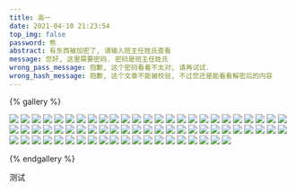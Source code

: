 ```yaml
---
title: 高一
date: 2021-04-10 21:23:54
top_img: false
password: 熊
abstract: 有东西被加密了, 请输入班主任姓氏查看
message: 您好, 这里需要密码. 密码是班主任姓氏 
wrong_pass_message: 抱歉, 这个密码看着不太对, 请再试试. 
wrong_hash_message: 抱歉, 这个文章不能被校验, 不过您还是能看看解密后的内容
---
```


{% gallery %}

![](https://tuchuang-1258604854.cos.ap-chengdu.myqcloud.com/Memories/1.10/IMG_20190909_175425.jpg)
![](https://tuchuang-1258604854.cos.ap-chengdu.myqcloud.com/Memories/1.10/IMG_20190909_175434.jpg)
![](https://tuchuang-1258604854.cos.ap-chengdu.myqcloud.com/Memories/1.10/IMG_20190909_175443.jpg)
![](https://tuchuang-1258604854.cos.ap-chengdu.myqcloud.com/Memories/1.10/IMG_20190909_175947.jpg)
![](https://tuchuang-1258604854.cos.ap-chengdu.myqcloud.com/Memories/1.10/IMG_20190909_175957.jpg)
![](https://tuchuang-1258604854.cos.ap-chengdu.myqcloud.com/Memories/1.10/IMG_20190927_171954.jpg)
![](https://tuchuang-1258604854.cos.ap-chengdu.myqcloud.com/Memories/1.10/IMG_20190927_172825.jpg)
![](https://tuchuang-1258604854.cos.ap-chengdu.myqcloud.com/Memories/1.10/IMG_20190927_172924.jpg)
![](https://tuchuang-1258604854.cos.ap-chengdu.myqcloud.com/Memories/1.10/IMG_20190927_173019.jpg)
![](https://tuchuang-1258604854.cos.ap-chengdu.myqcloud.com/Memories/1.10/IMG_20190927_173143.jpg)
![](https://tuchuang-1258604854.cos.ap-chengdu.myqcloud.com/Memories/1.10/IMG_20190927_173507.jpg)
![](https://tuchuang-1258604854.cos.ap-chengdu.myqcloud.com/Memories/1.10/IMG_20190927_174152.jpg)
![](https://tuchuang-1258604854.cos.ap-chengdu.myqcloud.com/Memories/1.10/IMG_20190930_072036.jpg)
![](https://tuchuang-1258604854.cos.ap-chengdu.myqcloud.com/Memories/1.10/IMG_20190930_072054.jpg)
![](https://tuchuang-1258604854.cos.ap-chengdu.myqcloud.com/Memories/1.10/IMG_20190930_072119.jpg)
![](https://tuchuang-1258604854.cos.ap-chengdu.myqcloud.com/Memories/1.10/IMG_20190930_072157.jpg)
![](https://tuchuang-1258604854.cos.ap-chengdu.myqcloud.com/Memories/1.10/IMG_20190930_072215.jpg)
![](https://tuchuang-1258604854.cos.ap-chengdu.myqcloud.com/Memories/1.10/IMG_20191021_153945.jpg)
![](https://tuchuang-1258604854.cos.ap-chengdu.myqcloud.com/Memories/1.10/IMG_20191021_154002.jpg)
![](https://tuchuang-1258604854.cos.ap-chengdu.myqcloud.com/Memories/1.10/IMG_20191021_154029.jpg)
![](https://tuchuang-1258604854.cos.ap-chengdu.myqcloud.com/Memories/1.10/IMG_20191021_154054.jpg)
![](https://tuchuang-1258604854.cos.ap-chengdu.myqcloud.com/Memories/1.10/IMG_20191021_154153.jpg)
![](https://tuchuang-1258604854.cos.ap-chengdu.myqcloud.com/Memories/1.10/IMG_20191021_154157.jpg)
![](https://tuchuang-1258604854.cos.ap-chengdu.myqcloud.com/Memories/1.10/IMG_20191021_154443.jpg)
![](https://tuchuang-1258604854.cos.ap-chengdu.myqcloud.com/Memories/1.10/IMG_20191021_154935.jpg)
![](https://tuchuang-1258604854.cos.ap-chengdu.myqcloud.com/Memories/1.10/IMG_20191021_155231.jpg)
![](https://tuchuang-1258604854.cos.ap-chengdu.myqcloud.com/Memories/1.10/IMG_20191021_155242.jpg)
![](https://tuchuang-1258604854.cos.ap-chengdu.myqcloud.com/Memories/1.10/IMG_20191021_155327.jpg)
![](https://tuchuang-1258604854.cos.ap-chengdu.myqcloud.com/Memories/1.10/IMG_20191021_155359.jpg)
![](https://tuchuang-1258604854.cos.ap-chengdu.myqcloud.com/Memories/1.10/IMG_20191021_160224.jpg)
![](https://tuchuang-1258604854.cos.ap-chengdu.myqcloud.com/Memories/1.10/IMG_20191021_160302.jpg)
![](https://tuchuang-1258604854.cos.ap-chengdu.myqcloud.com/Memories/1.10/IMG_20191021_160345.jpg)
![](https://tuchuang-1258604854.cos.ap-chengdu.myqcloud.com/Memories/1.10/IMG_20191021_160419.jpg)
![](https://tuchuang-1258604854.cos.ap-chengdu.myqcloud.com/Memories/1.10/IMG_20191021_160459.jpg)
![](https://tuchuang-1258604854.cos.ap-chengdu.myqcloud.com/Memories/1.10/IMG_20191021_160635.jpg)
![](https://tuchuang-1258604854.cos.ap-chengdu.myqcloud.com/Memories/1.10/IMG_20191021_160640.jpg)
![](https://tuchuang-1258604854.cos.ap-chengdu.myqcloud.com/Memories/1.10/IMG_20191021_160847.jpg)
![](https://tuchuang-1258604854.cos.ap-chengdu.myqcloud.com/Memories/1.10/IMG_20191021_160940.jpg)
![](https://tuchuang-1258604854.cos.ap-chengdu.myqcloud.com/Memories/1.10/IMG_20191021_161116.jpg)
![](https://tuchuang-1258604854.cos.ap-chengdu.myqcloud.com/Memories/1.10/IMG_20191028_153451.jpg)
![](https://tuchuang-1258604854.cos.ap-chengdu.myqcloud.com/Memories/1.10/IMG_20191028_153856.jpg)
![](https://tuchuang-1258604854.cos.ap-chengdu.myqcloud.com/Memories/1.10/IMG_20191028_153907.jpg)
![](https://tuchuang-1258604854.cos.ap-chengdu.myqcloud.com/Memories/1.10/IMG_20191028_153908.jpg)
![](https://tuchuang-1258604854.cos.ap-chengdu.myqcloud.com/Memories/1.10/IMG_20191028_154452.jpg)
![](https://tuchuang-1258604854.cos.ap-chengdu.myqcloud.com/Memories/1.10/IMG_20191028_154627.jpg)
![](https://tuchuang-1258604854.cos.ap-chengdu.myqcloud.com/Memories/1.10/IMG_20191028_154948.jpg)
![](https://tuchuang-1258604854.cos.ap-chengdu.myqcloud.com/Memories/1.10/IMG_20191028_154951.jpg)
![](https://tuchuang-1258604854.cos.ap-chengdu.myqcloud.com/Memories/1.10/IMG_20191028_155037.jpg)
![](https://tuchuang-1258604854.cos.ap-chengdu.myqcloud.com/Memories/1.10/IMG_20191028_160719.jpg)
![](https://tuchuang-1258604854.cos.ap-chengdu.myqcloud.com/Memories/1.10/IMG_20191028_160723.jpg)
![](https://tuchuang-1258604854.cos.ap-chengdu.myqcloud.com/Memories/1.10/IMG_20191028_160758.jpg)
![](https://tuchuang-1258604854.cos.ap-chengdu.myqcloud.com/Memories/1.10/IMG_20191028_161220.jpg)
![](https://tuchuang-1258604854.cos.ap-chengdu.myqcloud.com/Memories/1.10/IMG_20191028_161826.jpg)
![](https://tuchuang-1258604854.cos.ap-chengdu.myqcloud.com/Memories/1.10/IMG_20191028_161846.jpg)
![](https://tuchuang-1258604854.cos.ap-chengdu.myqcloud.com/Memories/1.10/IMG_20191123_080624.jpg)
![](https://tuchuang-1258604854.cos.ap-chengdu.myqcloud.com/Memories/1.10/IMG_20191123_080744.jpg)
![](https://tuchuang-1258604854.cos.ap-chengdu.myqcloud.com/Memories/1.10/IMG_20191123_091205.jpg)
![](https://tuchuang-1258604854.cos.ap-chengdu.myqcloud.com/Memories/1.10/IMG_20200112_155417.jpg)
![](https://tuchuang-1258604854.cos.ap-chengdu.myqcloud.com/Memories/1.10/IMG_20200112_155434.jpg)
![](https://tuchuang-1258604854.cos.ap-chengdu.myqcloud.com/Memories/1.10/IMG_20200112_155435.jpg)
![](https://tuchuang-1258604854.cos.ap-chengdu.myqcloud.com/Memories/1.10/IMG_20200112_155438.jpg)
![](https://tuchuang-1258604854.cos.ap-chengdu.myqcloud.com/Memories/1.10/IMG_20200112_160313.jpg)
![](https://tuchuang-1258604854.cos.ap-chengdu.myqcloud.com/Memories/1.10/IMG_20200114_170916.jpg)
![](https://tuchuang-1258604854.cos.ap-chengdu.myqcloud.com/Memories/1.10/IMG_20200114_171006.jpg)
![](https://tuchuang-1258604854.cos.ap-chengdu.myqcloud.com/Memories/1.10/IMG_20200114_171238.jpg)
![](https://tuchuang-1258604854.cos.ap-chengdu.myqcloud.com/Memories/1.10/IMG_20200114_171255.jpg)
![](https://tuchuang-1258604854.cos.ap-chengdu.myqcloud.com/Memories/1.10/IMG_20200114_171329.jpg)
![](https://tuchuang-1258604854.cos.ap-chengdu.myqcloud.com/Memories/1.10/IMG_20200114_171342.jpg)
![](https://tuchuang-1258604854.cos.ap-chengdu.myqcloud.com/Memories/1.10/IMG_20200114_171357.jpg)
![](https://tuchuang-1258604854.cos.ap-chengdu.myqcloud.com/Memories/1.10/IMG_20200114_171416.jpg)

{% endgallery %}

测试
